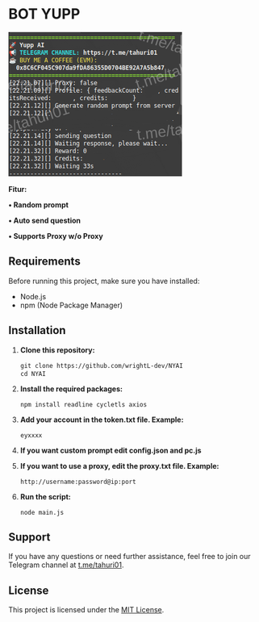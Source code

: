 # BOT YUPP

![Fitur Yupp](yupp.png)

**Fitur:**

**• Random prompt**

**• Auto send question**

**• Supports Proxy w/o Proxy**

## Requirements

Before running this project, make sure you have installed:

- Node.js
- npm (Node Package Manager)

## Installation

1. **Clone this repository:**

    ```plaintext
    git clone https://github.com/wrightL-dev/NYAI
    cd NYAI

2. **Install the required packages:**

    ```plaintext
    npm install readline cycletls axios

3. **Add your account in the token.txt file. Example:**

    ```plaintext
   eyxxxx

4. **If you want custom prompt edit config.json and pc.js**
   
5. **If you want to use a proxy, edit the proxy.txt file. Example:**

    ```plaintext
   http://username:password@ip:port

6. **Run the script:**
   ```plaintext
   node main.js
   
## Support

If you have any questions or need further assistance, feel free to join our Telegram channel at [t.me/tahuri01](https://t.me/tahuri01).

## License

This project is licensed under the [MIT License](LICENSE).

